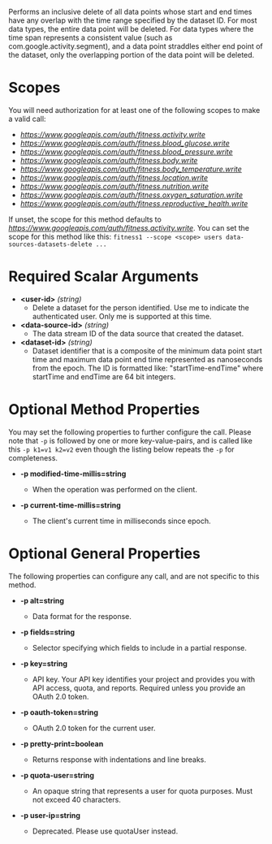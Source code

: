 Performs an inclusive delete of all data points whose start and end times have any overlap with the time range specified by the dataset ID. For most data types, the entire data point will be deleted. For data types where the time span represents a consistent value (such as com.google.activity.segment), and a data point straddles either end point of the dataset, only the overlapping portion of the data point will be deleted.
# Scopes

You will need authorization for at least one of the following scopes to make a valid call:

* *https://www.googleapis.com/auth/fitness.activity.write*
* *https://www.googleapis.com/auth/fitness.blood_glucose.write*
* *https://www.googleapis.com/auth/fitness.blood_pressure.write*
* *https://www.googleapis.com/auth/fitness.body.write*
* *https://www.googleapis.com/auth/fitness.body_temperature.write*
* *https://www.googleapis.com/auth/fitness.location.write*
* *https://www.googleapis.com/auth/fitness.nutrition.write*
* *https://www.googleapis.com/auth/fitness.oxygen_saturation.write*
* *https://www.googleapis.com/auth/fitness.reproductive_health.write*

If unset, the scope for this method defaults to *https://www.googleapis.com/auth/fitness.activity.write*.
You can set the scope for this method like this: `fitness1 --scope <scope> users data-sources-datasets-delete ...`
# Required Scalar Arguments
* **&lt;user-id&gt;** *(string)*
    - Delete a dataset for the person identified. Use me to indicate the authenticated user. Only me is supported at this time.
* **&lt;data-source-id&gt;** *(string)*
    - The data stream ID of the data source that created the dataset.
* **&lt;dataset-id&gt;** *(string)*
    - Dataset identifier that is a composite of the minimum data point start time and maximum data point end time represented as nanoseconds from the epoch. The ID is formatted like: &#34;startTime-endTime&#34; where startTime and endTime are 64 bit integers.
# Optional Method Properties

You may set the following properties to further configure the call. Please note that `-p` is followed by one 
or more key-value-pairs, and is called like this `-p k1=v1 k2=v2` even though the listing below repeats the
`-p` for completeness.

* **-p modified-time-millis=string**
    - When the operation was performed on the client.

* **-p current-time-millis=string**
    - The client&#39;s current time in milliseconds since epoch.

# Optional General Properties

The following properties can configure any call, and are not specific to this method.

* **-p alt=string**
    - Data format for the response.

* **-p fields=string**
    - Selector specifying which fields to include in a partial response.

* **-p key=string**
    - API key. Your API key identifies your project and provides you with API access, quota, and reports. Required unless you provide an OAuth 2.0 token.

* **-p oauth-token=string**
    - OAuth 2.0 token for the current user.

* **-p pretty-print=boolean**
    - Returns response with indentations and line breaks.

* **-p quota-user=string**
    - An opaque string that represents a user for quota purposes. Must not exceed 40 characters.

* **-p user-ip=string**
    - Deprecated. Please use quotaUser instead.
